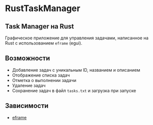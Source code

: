 # RustTaskManager

## Task Manager на Rust

Графическое приложение для управления задачами, написанное на Rust с использованием `eframe` (egui).

## Возможности

- Добавление задач с уникальным ID, названием и описанием
- Отображение списка задач
- Отметка о выполнении задачи
- Удаление задач
- Сохранение задач в файл `tasks.txt` и загрузка при запуске

## Зависимости

- [eframe](https://crates.io/crates/eframe)
